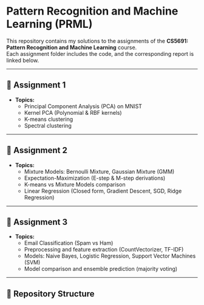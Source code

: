 # Pattern Recognition and Machine Learning (PRML)

This repository contains my solutions to the assignments of the **CS5691: Pattern Recognition and Machine Learning** course.  
Each assignment folder includes the code, and the corresponding report is linked below.

---

## 📂 Assignment 1
- **Topics:**  
  - Principal Component Analysis (PCA) on MNIST  
  - Kernel PCA (Polynomial & RBF kernels)  
  - K-means clustering  
  - Spectral clustering  

---

## 📂 Assignment 2
- **Topics:**  
  - Mixture Models: Bernoulli Mixture, Gaussian Mixture (GMM)  
  - Expectation-Maximization (E-step & M-step derivations)  
  - K-means vs Mixture Models comparison  
  - Linear Regression (Closed form, Gradient Descent, SGD, Ridge Regression)  

---

## 📂 Assignment 3
- **Topics:**  
  - Email Classification (Spam vs Ham)  
  - Preprocessing and feature extraction (CountVectorizer, TF-IDF)  
  - Models: Naive Bayes, Logistic Regression, Support Vector Machines (SVM)  
  - Model comparison and ensemble prediction (majority voting)  

---

## 📑 Repository Structure
